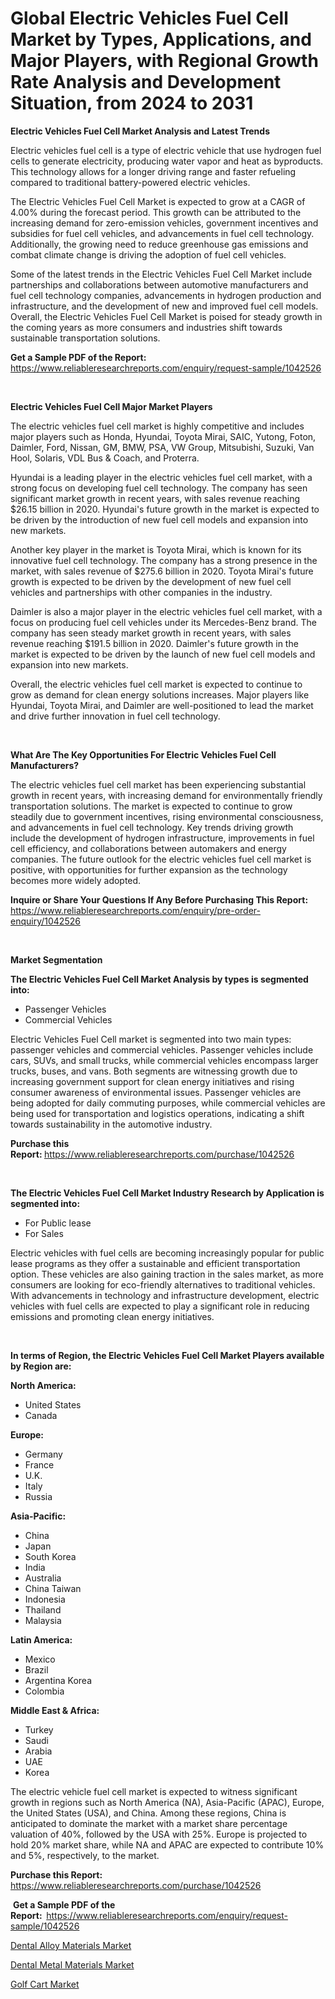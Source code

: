 <p><h1>Global Electric Vehicles Fuel Cell Market by Types, Applications, and Major Players, with Regional Growth Rate Analysis and Development Situation, from 2024 to 2031</h1></p><p><strong>Electric Vehicles Fuel Cell Market Analysis and Latest Trends</strong></p>
<p><p>Electric vehicles fuel cell is a type of electric vehicle that use hydrogen fuel cells to generate electricity, producing water vapor and heat as byproducts. This technology allows for a longer driving range and faster refueling compared to traditional battery-powered electric vehicles.</p><p>The Electric Vehicles Fuel Cell Market is expected to grow at a CAGR of 4.00% during the forecast period. This growth can be attributed to the increasing demand for zero-emission vehicles, government incentives and subsidies for fuel cell vehicles, and advancements in fuel cell technology. Additionally, the growing need to reduce greenhouse gas emissions and combat climate change is driving the adoption of fuel cell vehicles.</p><p>Some of the latest trends in the Electric Vehicles Fuel Cell Market include partnerships and collaborations between automotive manufacturers and fuel cell technology companies, advancements in hydrogen production and infrastructure, and the development of new and improved fuel cell models. Overall, the Electric Vehicles Fuel Cell Market is poised for steady growth in the coming years as more consumers and industries shift towards sustainable transportation solutions.</p></p>
<p><strong>Get a Sample PDF of the Report:&nbsp;</strong> <a href="https://www.reliableresearchreports.com/enquiry/request-sample/1042526">https://www.reliableresearchreports.com/enquiry/request-sample/1042526</a></p>
<p>&nbsp;</p>
<p><strong>Electric Vehicles Fuel Cell Major Market Players</strong></p>
<p><p>The electric vehicles fuel cell market is highly competitive and includes major players such as Honda, Hyundai, Toyota Mirai, SAIC, Yutong, Foton, Daimler, Ford, Nissan, GM, BMW, PSA, VW Group, Mitsubishi, Suzuki, Van Hool, Solaris, VDL Bus & Coach, and Proterra. </p><p>Hyundai is a leading player in the electric vehicles fuel cell market, with a strong focus on developing fuel cell technology. The company has seen significant market growth in recent years, with sales revenue reaching $26.15 billion in 2020. Hyundai's future growth in the market is expected to be driven by the introduction of new fuel cell models and expansion into new markets.</p><p>Another key player in the market is Toyota Mirai, which is known for its innovative fuel cell technology. The company has a strong presence in the market, with sales revenue of $275.6 billion in 2020. Toyota Mirai's future growth is expected to be driven by the development of new fuel cell vehicles and partnerships with other companies in the industry.</p><p>Daimler is also a major player in the electric vehicles fuel cell market, with a focus on producing fuel cell vehicles under its Mercedes-Benz brand. The company has seen steady market growth in recent years, with sales revenue reaching $191.5 billion in 2020. Daimler's future growth in the market is expected to be driven by the launch of new fuel cell models and expansion into new markets. </p><p>Overall, the electric vehicles fuel cell market is expected to continue to grow as demand for clean energy solutions increases. Major players like Hyundai, Toyota Mirai, and Daimler are well-positioned to lead the market and drive further innovation in fuel cell technology.</p></p>
<p>&nbsp;</p>
<p><strong>What Are The Key Opportunities For Electric Vehicles Fuel Cell Manufacturers?</strong></p>
<p><p>The electric vehicles fuel cell market has been experiencing substantial growth in recent years, with increasing demand for environmentally friendly transportation solutions. The market is expected to continue to grow steadily due to government incentives, rising environmental consciousness, and advancements in fuel cell technology. Key trends driving growth include the development of hydrogen infrastructure, improvements in fuel cell efficiency, and collaborations between automakers and energy companies. The future outlook for the electric vehicles fuel cell market is positive, with opportunities for further expansion as the technology becomes more widely adopted.</p></p>
<p><strong>Inquire or Share Your Questions If Any Before Purchasing This Report:</strong> <a href="https://www.reliableresearchreports.com/enquiry/pre-order-enquiry/1042526">https://www.reliableresearchreports.com/enquiry/pre-order-enquiry/1042526</a></p>
<p>&nbsp;</p>
<p><strong>Market Segmentation</strong></p>
<p><strong>The Electric Vehicles Fuel Cell Market Analysis by types is segmented into:</strong></p>
<p><ul><li>Passenger Vehicles</li><li>Commercial Vehicles</li></ul></p>
<p><p>Electric Vehicles Fuel Cell market is segmented into two main types: passenger vehicles and commercial vehicles. Passenger vehicles include cars, SUVs, and small trucks, while commercial vehicles encompass larger trucks, buses, and vans. Both segments are witnessing growth due to increasing government support for clean energy initiatives and rising consumer awareness of environmental issues. Passenger vehicles are being adopted for daily commuting purposes, while commercial vehicles are being used for transportation and logistics operations, indicating a shift towards sustainability in the automotive industry.</p></p>
<p><strong>Purchase this Report:&nbsp;</strong><a href="https://www.reliableresearchreports.com/purchase/1042526">https://www.reliableresearchreports.com/purchase/1042526</a></p>
<p>&nbsp;</p>
<p><strong>The Electric Vehicles Fuel Cell Market Industry Research by Application is segmented into:</strong></p>
<p><ul><li>For Public lease</li><li>For Sales</li></ul></p>
<p><p>Electric vehicles with fuel cells are becoming increasingly popular for public lease programs as they offer a sustainable and efficient transportation option. These vehicles are also gaining traction in the sales market, as more consumers are looking for eco-friendly alternatives to traditional vehicles. With advancements in technology and infrastructure development, electric vehicles with fuel cells are expected to play a significant role in reducing emissions and promoting clean energy initiatives.</p></p>
<p>&nbsp;</p>
<p><strong>In terms of Region, the Electric Vehicles Fuel Cell Market Players available by Region are:</strong></p>
<p>
    <p> <strong> North America: </strong>
        <ul>
            <li>United States</li>
            <li>Canada</li>
        </ul>
        </p> 
    <p> <strong> Europe: </strong>
        <ul>
            <li>Germany</li>
            <li>France</li>
            <li>U.K.</li>
            <li>Italy</li>
            <li>Russia</li>
        </ul>
        </p> 
    <p> <strong> Asia-Pacific: </strong>
        <ul>
            <li>China</li>
            <li>Japan</li>
            <li>South Korea</li>
            <li>India</li>
            <li>Australia</li>
            <li>China Taiwan</li>
            <li>Indonesia</li>
            <li>Thailand</li>
            <li>Malaysia</li>
        </ul>
        </p> 
    <p> <strong> Latin America: </strong>
        <ul>
            <li>Mexico</li>
            <li>Brazil</li>
            <li>Argentina Korea</li>
            <li>Colombia</li>
        </ul>
        </p> 
    <p> <strong> Middle East & Africa: </strong>
        <ul>
            <li>Turkey</li>
            <li>Saudi</li>
            <li>Arabia</li>
            <li>UAE</li>
            <li>Korea</li>
        </ul>
    </p>
    </p>
<p><p>The electric vehicle fuel cell market is expected to witness significant growth in regions such as North America (NA), Asia-Pacific (APAC), Europe, the United States (USA), and China. Among these regions, China is anticipated to dominate the market with a market share percentage valuation of 40%, followed by the USA with 25%. Europe is projected to hold 20% market share, while NA and APAC are expected to contribute 10% and 5%, respectively, to the market.</p></p>
<p><strong>Purchase this Report: </strong><a href="https://www.reliableresearchreports.com/purchase/1042526">https://www.reliableresearchreports.com/purchase/1042526</a></p>
<p>&nbsp;<strong>Get a Sample PDF of the Report:&nbsp;&nbsp;</strong><a href="https://www.reliableresearchreports.com/enquiry/request-sample/1042526">https://www.reliableresearchreports.com/enquiry/request-sample/1042526</a></p>
<p><strong></strong></p>
<p><p><a href="https://view.publitas.com/reportprime-1/dental-alloy-materials-market-size-growth-and-forecast-from-2023-2030/">Dental Alloy Materials Market</a></p><p><a href="https://view.publitas.com/reportprime-1/dental-metal-materials-market-challenges-opportunities-and-growth-drivers-and-major-market-players-forecasted-for-period-from-2023-2030/">Dental Metal Materials Market</a></p><p><a href="https://github.com/peachesmcdowel1/Market-Research-Report-List-1/blob/main/golf-cart-market.md">Golf Cart Market</a></p></p>
